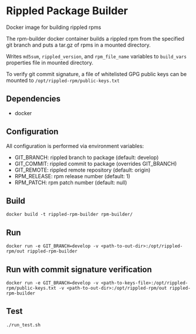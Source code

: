 # Rippled Package Builder

Docker image for building rippled rpms

The rpm-builder docker container builds a rippled rpm from the specified git branch and puts a tar.gz of rpms in a mounted directory.

Writes `md5sum`, `rippled_version`, and `rpm_file_name` variables to `build_vars` properties file in mounted directory.

To verify git commit signature, a file of whitelisted GPG public keys can be mounted to `/opt/rippled-rpm/public-keys.txt`

## Dependencies

- docker

## Configuration

All configuration is performed via environment variables:

- GIT_BRANCH:  rippled branch to package (default: develop)
- GIT_COMMIT:  rippled commit to package (overrides GIT_BRANCH)
- GIT_REMOTE:  rippled remote repository (default: origin)
- RPM_RELEASE: rpm release number        (default: 1)
- RPM_PATCH:   rpm patch number          (default: null)

## Build

```
docker build -t rippled-rpm-builder rpm-builder/
```

## Run

```
docker run -e GIT_BRANCH=develop -v <path-to-out-dir>:/opt/rippled-rpm/out rippled-rpm-builder
```

## Run with commit signature verification
```
docker run -e GIT_BRANCH=develop -v <path-to-keys-file>:/opt/rippled-rpm/public-keys.txt -v <path-to-out-dir>:/opt/rippled-rpm/out rippled-rpm-builder
```

## Test

```
./run_test.sh
```
